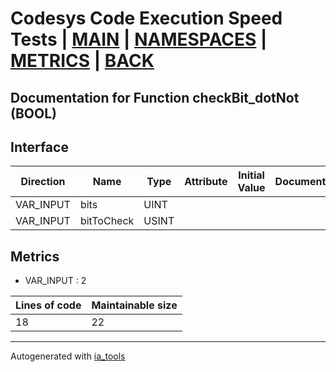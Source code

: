 # Codesys Code Execution Speed Tests | [MAIN] | [NAMESPACES] | [METRICS] | [BACK]  

## Documentation for Function checkBit_dotNot (BOOL)  

## Interface  

| Direction | Name | Type | Attribute | Initial Value | Documentation |
| --------- | ---- | ---- | --------- | ------------- | ------------- |
| VAR_INPUT | bits | UINT |  |  |  |  
| VAR_INPUT | bitToCheck | USINT |  |  |  |  


## Metrics  

- VAR_INPUT : 2

| Lines of code | Maintainable size |
| ------------- | ----------------- |
| 18 | 22 |

---
Autogenerated with [ia_tools](https://github.com/tkucic/ia_tools)  

[MAIN]: ../../../../index.md
[NAMESPACES]: ../../nsList.md
[METRICS]: ../../../metrics.md
[BACK]: ../nsMain.md
